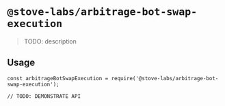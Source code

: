 # `@stove-labs/arbitrage-bot-swap-execution`

> TODO: description

## Usage

```
const arbitrageBotSwapExecution = require('@stove-labs/arbitrage-bot-swap-execution');

// TODO: DEMONSTRATE API
```
